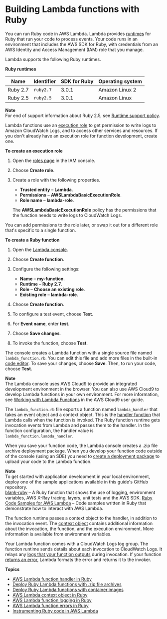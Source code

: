 # Building Lambda functions with Ruby<a name="lambda-ruby"></a>

You can run Ruby code in AWS Lambda\. Lambda provides [runtimes](lambda-runtimes.md) for Ruby that run your code to process events\. Your code runs in an environment that includes the AWS SDK for Ruby, with credentials from an AWS Identity and Access Management \(IAM\) role that you manage\.

Lambda supports the following Ruby runtimes\.


**Ruby runtimes**  

| Name | Identifier | SDK for Ruby | Operating system | 
| --- | --- | --- | --- | 
|  Ruby 2\.7  |  `ruby2.7`  |  3\.0\.1  |  Amazon Linux 2  | 
|  Ruby 2\.5  |  `ruby2.5`  |  3\.0\.1  |  Amazon Linux  | 

**Note**  
For end of support information about Ruby 2\.5, see [Runtime support policy](runtime-support-policy.md)\.

Lambda functions use an [execution role](lambda-intro-execution-role.md) to get permission to write logs to Amazon CloudWatch Logs, and to access other services and resources\. If you don't already have an execution role for function development, create one\.

**To create an execution role**

1. Open the [roles page](https://console.aws.amazon.com/iam/home#/roles) in the IAM console\.

1. Choose **Create role**\.

1. Create a role with the following properties\.
   + **Trusted entity** – **Lambda**\.
   + **Permissions** – **AWSLambdaBasicExecutionRole**\.
   + **Role name** – **lambda\-role**\.

   The **AWSLambdaBasicExecutionRole** policy has the permissions that the function needs to write logs to CloudWatch Logs\.

You can add permissions to the role later, or swap it out for a different role that's specific to a single function\.

**To create a Ruby function**

1. Open the [Lambda console](https://console.aws.amazon.com/lambda)\.

1. Choose **Create function**\.

1. Configure the following settings:
   + **Name** – **my\-function**\.
   + **Runtime** – **Ruby 2\.7**\.
   + **Role** – **Choose an existing role**\.
   + **Existing role** – **lambda\-role**\.

1. Choose **Create function**\.

1. To configure a test event, choose **Test**\.

1. For **Event name**, enter **test**\.

1. Choose **Save changes**\.

1. To invoke the function, choose **Test**\.

The console creates a Lambda function with a single source file named `lambda_function.rb`\. You can edit this file and add more files in the built\-in [code editor](foundation-console.md#code-editor)\. To save your changes, choose **Save**\. Then, to run your code, choose **Test**\.

**Note**  
The Lambda console uses AWS Cloud9 to provide an integrated development environment in the browser\. You can also use AWS Cloud9 to develop Lambda functions in your own environment\. For more information, see [Working with Lambda Functions](https://docs.aws.amazon.com/cloud9/latest/user-guide/lambda-functions.html) in the AWS Cloud9 user guide\.

The `lambda_function.rb` file exports a function named `lambda_handler` that takes an event object and a context object\. This is the [handler function](ruby-handler.md) that Lambda calls when the function is invoked\. The Ruby function runtime gets invocation events from Lambda and passes them to the handler\. In the function configuration, the handler value is `lambda_function.lambda_handler`\.

When you save your function code, the Lambda console creates a \.zip file archive deployment package\. When you develop your function code outside of the console \(using an SDE\) you need to [create a deployment package](ruby-package.md) to upload your code to the Lambda function\.

**Note**  
To get started with application development in your local environment, deploy one of the sample applications available in this guide's GitHub repository\.  
[blank\-ruby](https://github.com/awsdocs/aws-lambda-developer-guide/tree/main/sample-apps/blank-ruby) – A Ruby function that shows the use of logging, environment variables, AWS X\-Ray tracing, layers, unit tests and the AWS SDK\.
[Ruby Code Samples for AWS Lambda](https://docs.aws.amazon.com/code-samples/latest/catalog/code-catalog-ruby-example_code-lambda.html) – Code samples written in Ruby that demonstrate how to interact with AWS Lambda\.

The function runtime passes a context object to the handler, in addition to the invocation event\. The [context object](ruby-context.md) contains additional information about the invocation, the function, and the execution environment\. More information is available from environment variables\.

Your Lambda function comes with a CloudWatch Logs log group\. The function runtime sends details about each invocation to CloudWatch Logs\. It relays any [logs that your function outputs](ruby-logging.md) during invocation\. If your function [returns an error](ruby-exceptions.md), Lambda formats the error and returns it to the invoker\.

**Topics**
+ [AWS Lambda function handler in Ruby](ruby-handler.md)
+ [Deploy Ruby Lambda functions with \.zip file archives](ruby-package.md)
+ [Deploy Ruby Lambda functions with container images](ruby-image.md)
+ [AWS Lambda context object in Ruby](ruby-context.md)
+ [AWS Lambda function logging in Ruby](ruby-logging.md)
+ [AWS Lambda function errors in Ruby](ruby-exceptions.md)
+ [Instrumenting Ruby code in AWS Lambda](ruby-tracing.md)